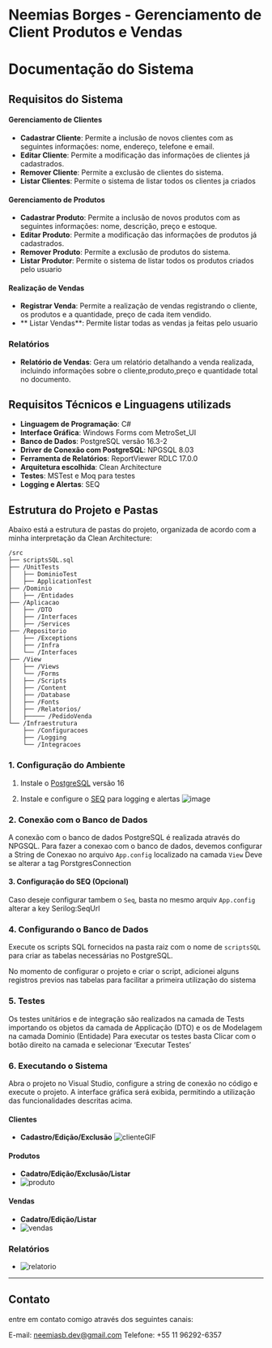 # Neemias Borges - Gerenciamento de Client Produtos e Vendas

# Documentação do Sistema

## Requisitos do Sistema

#### Gerenciamento de Clientes
- **Cadastrar Cliente**: Permite a inclusão de novos clientes com as seguintes informações: nome, endereço, telefone e email.
- **Editar Cliente**: Permite a modificação das informações de clientes já cadastrados.
- **Remover Cliente**: Permite a exclusão de clientes do sistema.
- **Listar Clientes**: Permite o sistema de listar todos os clientes ja criados

#### Gerenciamento de Produtos
- **Cadastrar Produto**: Permite a inclusão de novos produtos com as seguintes informações: nome, descrição, preço e estoque.
- **Editar Produto**: Permite a modificação das informações de produtos já cadastrados.
- **Remover Produto**: Permite a exclusão de produtos do sistema.
- **Listar Produtor**: Permite o sistema de listar todos os produtos criados pelo usuario

#### Realização de Vendas
- **Registrar Venda**: Permite a realização de vendas registrando o cliente, os produtos e a quantidade, preço de cada item vendido.
- ** Listar Vendas**: Permite listar todas as vendas ja feitas pelo usuario

### Relatórios
- **Relatório de Vendas**: Gera um relatório detalhando a venda realizada, incluindo informações sobre o cliente,produto,preço e quantidade total no documento.


## Requisitos Técnicos e Linguagens utilizads

- **Linguagem de Programação**: C#
- **Interface Gráfica**: Windows Forms com MetroSet_UI
- **Banco de Dados**: PostgreSQL versão 16.3-2
- **Driver de Conexão com PostgreSQL**: NPGSQL 8.03
- **Ferramenta de Relatórios**: ReportViewer RDLC 17.0.0
- **Arquitetura escolhida**: Clean Architecture
- **Testes**: MSTest e Moq para testes
- **Logging e Alertas**: SEQ

## Estrutura do Projeto e Pastas

Abaixo está a estrutura de pastas do projeto, organizada de acordo com a minha interpretação da Clean Architecture:

```
/src
├── scriptsSQL.sql
├── /UnitTests
│   ├── DominioTest
│   ├── ApplicationTest
├── /Dominio
│   ├── /Entidades
├── /Aplicacao
│   ├── /DTO
│   ├── /Interfaces
│   ├── /Services
├── /Repositorio
│   ├── /Exceptions
│   ├── /Infra
│   └── /Interfaces
├── /View
│   ├── /Views
│   └── /Forms
│   ├── /Scripts
│   ├── /Content
│   ├── /Database
│   ├── /Fonts
│   ├── /Relatorios/
│   ├───── /PedidoVenda
└── /Infraestrutura
    ├── /Configuracoes
    ├── /Logging
    └── /Integracoes
```

### 1. Configuração do Ambiente

1. Instale o [PostgreSQL](https://www.postgresql.org/docs/current/release-16-3.html) versão 16

2. Instale e configure o [SEQ](https://datalust.co/seq) para logging e alertas
   ![image](https://github.com/NeemiasBorges/SI_GerenciamentoClientProdutos/assets/51499704/2a444ea4-b8a9-4ea6-8fbb-c4067729b2f1)

### 2. Conexão com o Banco de Dados
A conexão com o banco de dados PostgreSQL é realizada através do NPGSQL. Para fazer a conexao com o banco de dados, devemos configurar a String de Conexao no arquivo `App.config` localizado na camada `View`
Deve se alterar a tag PorstgresConnection


#### 3. Configuração do SEQ (Opcional)
Caso deseje configurar tambem o ``Seq``, basta no mesmo arquiv `App.config` alterar a key Serilog:SeqUrl
 
### 4. Configurando o Banco de Dados
Execute os scripts SQL fornecidos na pasta raiz com o nome de `scriptsSQL` para criar as tabelas necessárias no PostgreSQL.

No momento de configurar o projeto e criar o script, adicionei alguns registros previos nas tabelas para facilitar a primeira utilização do sistema



### 5. Testes
Os testes unitários e de integração são realizados na camada de Tests importando os objetos da camada de Applicação (DTO) e os de Modelagem na camada Dominio (Entidade)
Para executar os testes basta Clicar com o botão direito na camada e selecionar ‘Executar Testes’


### 6. Executando o Sistema
Abra o projeto no Visual Studio, configure a string de conexão no código e execute o projeto. A interface gráfica será exibida, permitindo a utilização das funcionalidades descritas acima.

#### Clientes
- **Cadastro/Edição/Exclusão**
![clienteGIF](https://github.com/NeemiasBorges/SI_GerenciamentoClientProdutos/assets/51499704/b7a3facf-43e9-46fa-a350-83539c5e4d05)

#### Produtos
- **Cadatro/Edição/Exclusão/Listar**
- ![produto](https://github.com/NeemiasBorges/SI_GerenciamentoClientProdutos/assets/51499704/cb4f53cc-6a82-4d33-9a84-3550f4dc78c2)
  
#### Vendas
- **Cadatro/Edição/Listar**
- ![vendas](https://github.com/NeemiasBorges/SI_GerenciamentoClientProdutos/assets/51499704/99d7a6d3-4b97-4124-80ce-7f2fd6a2f11c)

### Relatórios
- ![relatorio](https://github.com/NeemiasBorges/SI_GerenciamentoClientProdutos/assets/51499704/be133622-234b-4ca5-a8e6-61b98505338a)

***

## Contato
entre em contato comigo através dos seguintes canais:

E-mail: neemiasb.dev@gmail.com
Telefone: +55 11 96292-6357

